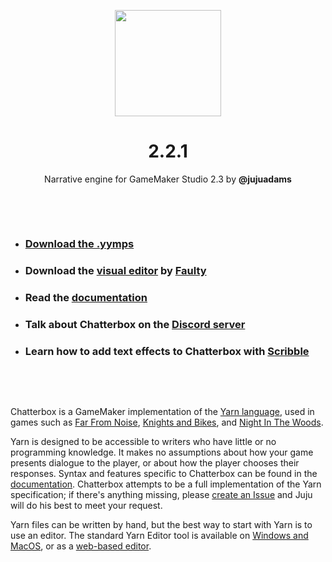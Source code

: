 <p align="center"><img src="https://raw.githubusercontent.com/JujuAdams/Chatterbox/master/LOGO.png" style="display:block; margin:auto; width:170px"></p>
<h1 align="center">2.2.1</h1>

<p align="center">Narrative engine for GameMaker Studio 2.3 by <b>@jujuadams</b></p>

&nbsp;

&nbsp;

- ### [Download the .yymps](https://github.com/JujuAdams/chatterbox/releases/)
- ### Download the [visual editor](https://github.com/FaultyFunctions/Crochet/) by [Faulty](https://github.com/FaultyFunctions)
- ### Read the [documentation](http://jujuadams.github.io/Chatterbox)
- ### Talk about Chatterbox on the [Discord server](https://discord.gg/8krYCqr)
- ### Learn how to add text effects to Chatterbox with [Scribble](https://github.com/JujuAdams/Scribblebox)

&nbsp;

&nbsp;

Chatterbox is a GameMaker implementation of the [Yarn language](https://yarnspinner.dev/), used in games such as [Far From Noise](https://www.georgebatchelor.com/farfromnoise), [Knights and Bikes](https://foamswordgames.com/#knights), and [Night In The Woods](http://www.nightinthewoods.com/).

Yarn is designed to be accessible to writers who have little or no programming knowledge. It makes no assumptions about how your game presents dialogue to the player, or about how the player chooses their responses. Syntax and features specific to Chatterbox can be found in the [documentation](http://jujuadams.github.io/Chatterbox). Chatterbox attempts to be a full implementation of the Yarn specification; if there's anything missing, please [create an Issue](https://github.com/JujuAdams/Chatterbox/issues) and Juju will do his best to meet your request.

Yarn files can be written by hand, but the best way to start with Yarn is to use an editor. The standard Yarn Editor tool is available on [Windows and MacOS](https://github.com/FaultyFunctions/Crochet/releases/), or as a [web-based editor](https://faultyfunctions.github.io/Crochet/).

